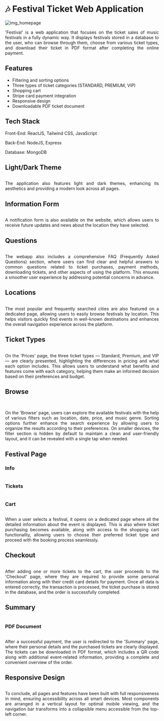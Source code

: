 <body>
  <h1>🎶 Festival Ticket Web Application </h1>
  <img src="public/img/git/1.jpg" alt="img_homepage">
  <p align="justify">'Festival' is a web application that focuses on the ticket sales of music festivals in a fully
    dynamic way. It displays festivals stored in a database to the user, who can browse through them, choose from
    various ticket types, and download their ticket in PDF format after completing the online payment.
  </p>
  <h2>Features</h2>
  <ul>
    <li>Filtering and sorting options</li>
    <li>Three types of ticket categories (STANDARD, PREMIUM, VIP)</li>
    <li>Shopping cart </li>
    <li>Stripe card payment integration</li>
    <li>Responsive design </li>
    <li>Downloadable PDF ticket document</li>
  </ul>
  <h2>Tech Stack</h2>
  <p>Front-End: ReactJS, Tailwind CSS, JavaScript</p>
  <p>Back-End: NodeJS, Express</p>
  <p>Database: MongoDB</p>
  <h2>Light/Dark Theme</h2>
  <img src="public/img/git/3.jpg" alt="" srcset="">
  <p align="justify">The application also features light and dark themes, enhancing its aesthetics and providing a
    modern look across all pages.</p>
  <h2>Information Form</h2>
  <img src="public/img/git/2.jpg" alt="" srcset="">
  <p align="justify">A notification form is also available on the website, which allows users to receive future updates
    and news about the location they have selected.</p>
  <h2>Questions</h2>
  <img src="public/img/git/4.jpg" alt="" srcset="">
  <p align="justify">The webapp also includes a comprehensive FAQ (Frequently Asked Questions) section, where users can
    find clear and helpful answers to common questions related to ticket purchases, payment methods, downloading
    tickets, and other aspects of using the platform. This ensures a smoother user experience by addressing potential
    concerns in advance.</p>
  <h2>Locations</h2>
  <img src="public/img/git/5.jpg" alt="" srcset="">
  <p align="justify">The most popular and frequently searched cities are also featured on a dedicated page, allowing
    users to easily browse festivals by location. This helps visitors quickly find events in well-known destinations and
    enhances the overall navigation experience across the platform.
  </p>
  <h2>Ticket Types</h2>
  <img src="public/img/git/6.jpg" alt="" srcset="">
  <p align="justify">On the 'Prices' page, the three ticket types — Standard, Premium, and VIP — are clearly presented,
    highlighting the differences in pricing and what each option includes. This allows users to understand what benefits
    and features come with each category, helping them make an informed decision based on their preferences and budget.
  </p>
  <h2>Browse</h2>
  <img src="public/img/git/7.jpg" alt="" srcset="">
  <img src="public/img/git/8.jpg" alt="" srcset="">
  <p align="justify">On the 'Browse' page, users can explore the available festivals with the help of various filters
    such as location, date, price, and music genre. Sorting options further enhance the search experience by allowing
    users to organize the results according to their preferences. On smaller devices, the filter section is hidden by
    default to maintain a clean and user-friendly layout, and it can be revealed with a single tap when needed.</p>
  <h2>Festival Page</h2>
  <h3>Info</h3>
  <img src="public/img/git/9.jpg" alt="" srcset="">
  <h3>Tickets</h3>
  <img src="public/img/git/10.jpg" alt="" srcset="">
  <h3>Cart</h3>
  <img src="public/img/git/11.jpg" alt="" srcset="">
  <p align="justify">When a user selects a festival, it opens on a dedicated page where all the detailed information
    about the event is displayed. This is also where ticket purchasing becomes available, along with access to the
    shopping cart functionality, allowing users to choose their preferred ticket type and proceed with the booking
    process seamlessly.</p>
  <h2>Checkout</h2>
  <img src="public/img/git/12.jpg" alt="" srcset="">
  <p align="justify">After adding one or more tickets to the cart, the user proceeds to the 'Checkout' page, where they
    are required to provide some personal information along with their credit card details for payment. Once all data is
    entered correctly, the transaction is processed, the ticket purchase is stored in the database, and the order is
    successfully completed.</p>
  <h2>Summary</h2>
  <img src="public/img/git/13.jpg" alt="" srcset="">
  <h3>PDF Document</h3>
  <img src="public/img/git/14.jpg" alt="" srcset="">
  <p align="justify">After a successful payment, the user is redirected to the 'Summary' page, where their personal
    details and the purchased tickets are clearly displayed. The tickets can be downloaded in PDF format, which includes
    a QR code along with additional event-related information, providing a complete and convenient overview of the
    order.</p>
  <h2>Responsive Design</h2>
  <img src="public/img/git/18.png" alt="" srcset="">
  <p align="justify">To conclude, all pages and features have been built with full responsiveness in mind, ensuring
    accessibility across all smart devices. Most components are arranged in a vertical layout for optimal mobile
    viewing, and the navigation bar transforms into a collapsible menu accessible from the top-left corner.</p>
